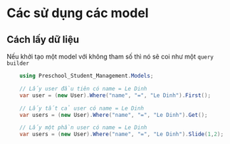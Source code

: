 ﻿# Các sử dụng các model

## Cách lấy dữ liệu

Nếu khởi tạo một model với không tham số thì nó sẽ coi như một `query builder`

```cs
	using Preschool_Student_Management.Models;

	// Lấy user đầu tiên có name = Le Dinh
	var user = (new User).Where("name", "=", "Le Dinh").First();

	// Lấy tất cả user có name = Le Dinh
	var users = (new User).Where("name", "=", "Le Dinh").Get();

	// Lấy một phần user có name = Le Dinh
	var users = (new User).Where("name", "=", "Le Dinh").Slide(1,2);
```

